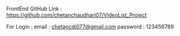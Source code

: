 FrontEnd GitHub Link : https://github.com/chetanchaudhari07/VideoList_Project

For Login : 
email : chetancdi077@gmail.com
password : 123456789
